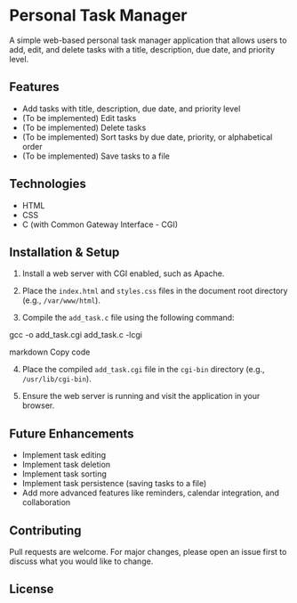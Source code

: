 # Personal Task Manager

A simple web-based personal task manager application that allows users to add, edit, and delete tasks with a title, description, due date, and priority level.

## Features

- Add tasks with title, description, due date, and priority level
- (To be implemented) Edit tasks
- (To be implemented) Delete tasks
- (To be implemented) Sort tasks by due date, priority, or alphabetical order
- (To be implemented) Save tasks to a file

## Technologies

- HTML
- CSS
- C (with Common Gateway Interface - CGI)

## Installation & Setup

1. Install a web server with CGI enabled, such as Apache.

2. Place the `index.html` and `styles.css` files in the document root directory (e.g., `/var/www/html`).

3. Compile the `add_task.c` file using the following command:

gcc -o add_task.cgi add_task.c -lcgi

markdown
Copy code

4. Place the compiled `add_task.cgi` file in the `cgi-bin` directory (e.g., `/usr/lib/cgi-bin`).

5. Ensure the web server is running and visit the application in your browser.

## Future Enhancements

- Implement task editing
- Implement task deletion
- Implement task sorting
- Implement task persistence (saving tasks to a file)
- Add more advanced features like reminders, calendar integration, and collaboration

## Contributing

Pull requests are welcome. For major changes, please open an issue first to discuss what you would like to change.

## License
